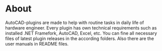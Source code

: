 # About 
AutoCAD-plugins are made to help with routine tasks in daily life of hardware engineer. Every plugin has own technical requirements such as installed .NET Framefork, AutoCAD, Excel, etc. 
You can fine all necessary files of latest plugin releases in the according folders. Also there are the user manuals in README files.
